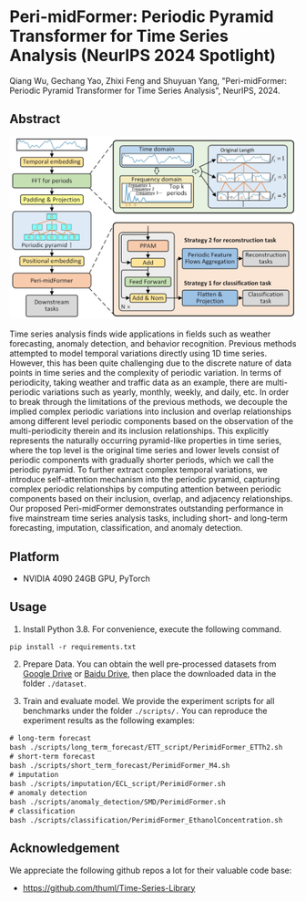 # Peri-midFormer: Periodic Pyramid Transformer for Time Series Analysis (NeurIPS 2024 Spotlight)

Qiang Wu, Gechang Yao, Zhixi Feng and Shuyuan Yang, "Peri-midFormer: Periodic Pyramid Transformer for Time Series Analysis", NeurIPS, 2024.

## Abstract

<img src="https://github.com/WuQiangXDU/Peri-midFormer/blob/main/figures/Architecture.jpg" width="800" class="center">

Time series analysis finds wide applications in fields such as weather forecasting, anomaly detection, and behavior recognition. Previous methods attempted to model temporal variations directly using 1D time series. However, this has been quite challenging due to the discrete nature of data points in time series and the complexity of periodic variation. In terms of periodicity, taking weather and traffic data as an example, there are multi-periodic variations such as yearly, monthly, weekly, and daily, etc. In order to break through the limitations of the previous methods, we decouple the implied complex periodic variations into inclusion and overlap relationships among different level periodic components based on the observation of the multi-periodicity therein and its inclusion relationships. This explicitly represents the naturally occurring pyramid-like properties in time series, where the top level is the original time series and lower levels consist of periodic components with gradually shorter periods, which we call the periodic pyramid. To further extract complex temporal variations, we introduce self-attention mechanism into the periodic pyramid, capturing complex periodic relationships by computing attention between periodic components based on their inclusion, overlap, and adjacency relationships. Our proposed Peri-midFormer demonstrates outstanding performance in five mainstream time series analysis tasks, including short- and long-term forecasting, imputation, classification, and anomaly detection.


## Platform

- NVIDIA 4090 24GB GPU, PyTorch

## Usage

1. Install Python 3.8. For convenience, execute the following command.

````
pip install -r requirements.txt
````

2. Prepare Data. You can obtain the well pre-processed datasets from [Google Drive](https://drive.google.com/drive/folders/13Cg1KYOlzM5C7K8gK8NfC-F3EYxkM3D2) or [Baidu Drive](https://pan.baidu.com/s/1r3KhGd0Q9PJIUZdfEYoymg?pwd=i9iy), then place the downloaded data in the folder ````./dataset````.

3. Train and evaluate model. We provide the experiment scripts for all benchmarks under the folder ````./scripts/.```` You can reproduce the experiment results as the following examples:
````
# long-term forecast
bash ./scripts/long_term_forecast/ETT_script/PerimidFormer_ETTh2.sh
# short-term forecast
bash ./scripts/short_term_forecast/PerimidFormer_M4.sh
# imputation
bash ./scripts/imputation/ECL_script/PerimidFormer.sh
# anomaly detection
bash ./scripts/anomaly_detection/SMD/PerimidFormer.sh
# classification
bash ./scripts/classification/PerimidFormer_EthanolConcentration.sh
````

## Acknowledgement
We appreciate the following github repos a lot for their valuable code base:

- https://github.com/thuml/Time-Series-Library
